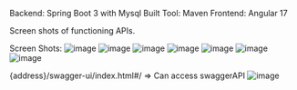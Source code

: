 
Backend: Spring Boot 3 with Mysql
Built Tool: Maven
Frontend: Angular 17

Screen shots of functioning APIs.

Screen Shots:
![image](https://github.com/Oguzoz1/swe573-ozuer/assets/96492946/6cf80072-6722-4bfb-b67d-c0309be4c3a8)
![image](https://github.com/Oguzoz1/swe573-ozuer/assets/96492946/86ac5c6d-d2b1-476b-bbdf-6bc63570af56)
![image](https://github.com/Oguzoz1/swe573-ozuer/assets/96492946/2410a455-c9ed-4277-bd72-757858e9a187)
![image](https://github.com/Oguzoz1/swe573-ozuer/assets/96492946/ea2a721e-e894-456f-9ab2-d7fcfbbf5025)
![image](https://github.com/Oguzoz1/swe573-ozuer/assets/96492946/9b62e663-a972-48dd-849b-7474b31a14bf)
![image](https://github.com/Oguzoz1/swe573-ozuer/assets/96492946/af542432-8aed-4974-9cc3-1ce2f9cbea39)
![image](https://github.com/Oguzoz1/swe573-ozuer/assets/96492946/73a59592-adc4-4dbb-ac3b-4ccf18d18709)

{address}/swagger-ui/index.html#/ => Can access swaggerAPI
![image](https://github.com/Oguzoz1/swe573-ozuer/assets/96492946/a055db7e-9900-4535-9ed9-50c565e2bffe)

